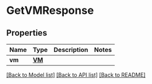 # GetVMResponse

## Properties
Name | Type | Description | Notes
------------ | ------------- | ------------- | -------------
**vm** | [**VM**](VM.md) |  | 

[[Back to Model list]](../README.md#documentation-for-models) [[Back to API list]](../README.md#documentation-for-api-endpoints) [[Back to README]](../README.md)


